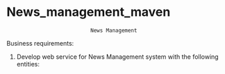 # News_management_maven
                               News Management 
Business requirements:  
1. Develop web service for News Management system with the following entities: 
